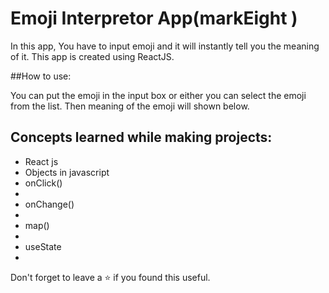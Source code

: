 # Emoji Interpretor App(markEight )

In this app, You have to input emoji and it will instantly tell you the meaning of it. This app is created using ReactJS.

##How to use:

You can put the emoji in the input box or either you can select
the emoji from the list. Then meaning of the emoji will shown below.

## Concepts learned while making projects:

<ul>
  <li>React js</li>
  <li>Objects in javascript</li>
  <li>onClick()<li>
  <li>onChange()<li>
  <li>map()<li>
  <li>useState<li>
</ul>

Don't forget to leave a ⭐ if you found this useful.
